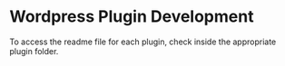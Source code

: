 Wordpress Plugin Development
=================================
To access the readme file for each plugin, check inside the appropriate plugin folder.



